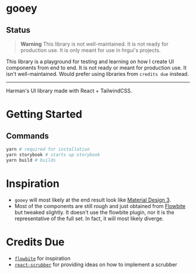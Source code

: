 # gooey

## Status

> **Warning**
> This library is not well-maintained. It is not ready for production use. It is only meant for use in hrgui's projects.

This library is a playground for testing and learning on how I create UI components from end to end. It is not ready or meant for production use. It isn't well-maintained. Would prefer using libraries from `credits due` instead.

---

Harman's UI library made with React + TailwindCSS.

# Getting Started

## Commands

```sh
yarn # required for installation
yarn storybook # starts up storybook
yarn build # builds
```

# Inspiration

- `gooey` will most likely at the end result look like [Material Design 3](https://m3.material.io/).
- Most of the components are still rough and just obtained from [Flowbite](https://flowbite.com/) but tweaked slightly. It doesn't use the flowbite plugin, nor it is the representative of the full set. In fact, it will most likely diverge.

# Credits Due

- [`flowbite`](https://flowbite.com/) for inspiration
- [`react-scrubber`](https://www.npmjs.com/package/react-scrubber) for providing ideas on how to implement a scrubber
